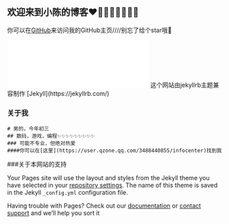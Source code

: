## 欢迎来到小陈的博客❤🤍🖤🤎💜💚💛💛

你可以在[GitHub](https://github.com/chen0331/)来访问我的GitHub主页////别忘了给个star哦🙌

<iframe frameborder="no" border="0" marginwidth="0" marginheight="0" width=330 height=110 src="//music.163.com/outchain/player?type=0&id=7322219557&auto=1&height=90"></iframe>
这个网站由jekyllrb主题兼容制作 [Jekyll](https://jekyllrb.com/) 

### 关于我

```
# 男的，今年初三
## 数码，游戏，编程✨✨✨✨✨✨✨✨✨
### 可能不专业，但绝对热爱
####你可以在[这里](https://user.qzone.qq.com/3488440855/infocenter)找到我
```

###关于本网站的支持

Your Pages site will use the layout and styles from the Jekyll theme you have selected in your [repository settings](https://github.com/chen0331/chen03310808.github.io/settings/pages). The name of this theme is saved in the Jekyll `_config.yml` configuration file.

Having trouble with Pages? Check out our [documentation](https://docs.github.com/categories/github-pages-basics/) or [contact support](https://support.github.com/contact) and we’ll help you sort it 
